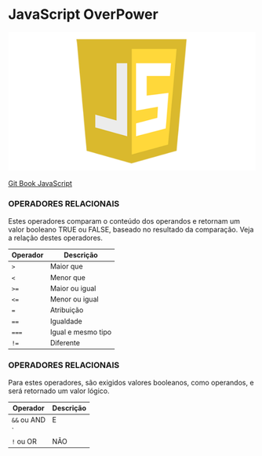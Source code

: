 # JavaScript OverPower
![javascript.jpg](assets/imgs/javascript.png)

[Git Book JavaScript](https://github.com/GitbookIO/javascript)

### OPERADORES RELACIONAIS

Estes operadores comparam o conteúdo dos operandos e retornam um valor
booleano TRUE ou FALSE, baseado no resultado da comparação. Veja a
relação destes operadores.

| Operador | Descrição |
| ------ | ------ |
| `>` | Maior que |
| `<` | Menor que |
| `>=` | Maior ou igual |
| `<=` | Menor ou igual |
| `=` | Atribuição |
| `==` | Igualdade |
| `===` | Igual e mesmo tipo |
| `!=` | Diferente |

### OPERADORES RELACIONAIS

Para estes operadores, são exigidos valores booleanos, como operandos, e
será retornado um valor lógico.


| Operador | Descrição |
| ------ | ------ |
| `&&` ou AND | E |
| `||` ou OR | OU |
| `!` ou OR | NÃO |